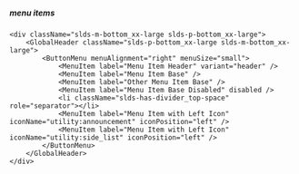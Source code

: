 ##### menu items

    <div className="slds-m-bottom_xx-large slds-p-bottom_xx-large">
        <GlobalHeader className="slds-p-bottom_xx-large slds-m-bottom_xx-large">
            <ButtonMenu menuAlignment="right" menuSize="small">
                <MenuItem label="Menu Item Header" variant="header" />
                <MenuItem label="Menu Item Base" />
                <MenuItem label="Other Menu Item Base" />
                <MenuItem label="Menu Item Base Disabled" disabled />
                <li className="slds-has-divider_top-space" role="separator"></li>
                <MenuItem label="Menu Item with Left Icon" iconName="utility:announcement" iconPosition="left" />
                <MenuItem label="Menu Item with Left Icon" iconName="utility:side_list" iconPosition="left" />
            </ButtonMenu>
        </GlobalHeader>
    </div>
